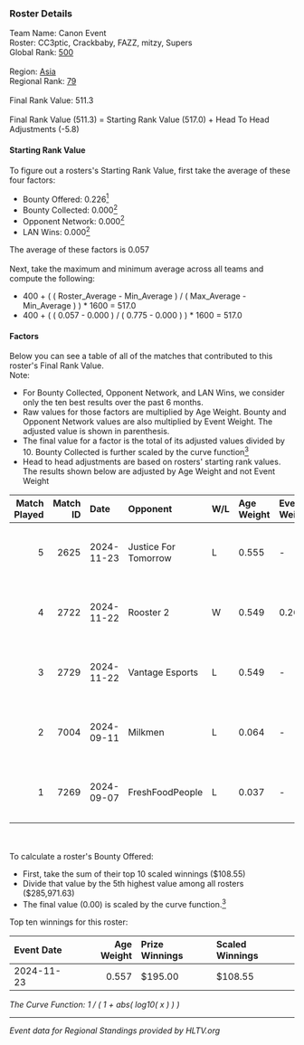 ### Roster Details<br />
Team Name: Canon Event<br />
Roster: CC3ptic, Crackbaby, FAZZ, mitzy, Supers<br />
Global Rank: [500](../../standings_global_2025_02_28.md)<br />
<br />
Region: [Asia]( ../../standings_asia_2025_02_28.md)<br />
Regional Rank: [79]( ../../standings_asia_2025_02_28.md)<br />
<br />
Final Rank Value:  511.3<br />
<br />
Final Rank Value (511.3) = Starting Rank Value (517.0) + Head To Head Adjustments (-5.8)<br />

#### Starting Rank Value<br />
To figure out a rosters's Starting Rank Value, first take the average of these four factors:<br />
- Bounty Offered: 0.226[<sup>1</sup>](#table2)
- Bounty Collected: 0.000[<sup>2</sup>](#table1)
- Opponent Network: 0.000[<sup>2</sup>](#table1)
- LAN Wins: 0.000[<sup>2</sup>](#table1)

The average of these factors is 0.057<br />
<br />
Next, take the maximum and minimum average across all teams and compute the following:<br />
- 400 + ( ( Roster_Average - Min_Average ) / ( Max_Average - Min_Average ) ) * 1600 = 517.0
- 400 + ( ( 0.057 - 0.000 ) / ( 0.775 - 0.000 ) ) * 1600 = 517.0


#### Factors<br />
Below you can see a table of all of the matches that contributed to this roster's Final Rank Value.<br />
Note:<br />

- For Bounty Collected, Opponent Network, and LAN Wins, we consider only the ten best results over the past 6 months.
- Raw values for those factors are multiplied by Age Weight. Bounty and Opponent Network values are also multiplied by Event Weight. The adjusted value is shown in parenthesis.
- The final value for a factor is the total of its adjusted values divided by 10. Bounty Collected is further scaled by the curve function[<sup>3</sup>](#curveFunction)
- Head to head adjustments are based on rosters' starting rank values. The results shown below are adjusted by Age Weight and not Event Weight
<span id="table1"></span><br />


| Match Played | Match ID | Date       | Opponent             | W/L | Age Weight | Event Weight | Bounty Collected | Opponent Network | LAN Wins  | H2H Adj. | Roster                                  |
| -: | -: | :- | :- | :- | :- | :- | :- | :- | :- | -: | :- |
|            5 |     2625 | 2024-11-23 | Justice For Tomorrow | L   | 0.555      | -            | -                | -                | -         |    -5.37 | CC3ptic, Crackbaby, FAZZ, mitzy, Supers |
|            4 |     2722 | 2024-11-22 | Rooster 2            | W   | 0.549      | 0.264        | 0.000 (0.000)    | 0.027 (0.004)    | 0 (0.000) |     6.17 | CC3ptic, Crackbaby, FAZZ, mitzy, Supers |
|            3 |     2729 | 2024-11-22 | Vantage Esports      | L   | 0.549      | -            | -                | -                | -         |    -4.78 | CC3ptic, Crackbaby, FAZZ, mitzy, Supers |
|            2 |     7004 | 2024-09-11 | Milkmen              | L   | 0.064      | -            | -                | -                | -         |    -1.13 | CC3ptic, Kras, mitzy, Redav, Supers     |
|            1 |     7269 | 2024-09-07 | FreshFoodPeople      | L   | 0.037      | -            | -                | -                | -         |    -0.65 | CC3ptic, Kras, mitzy, Phek, Supers      |

<br />
<span id="table2"></span><br />
To calculate a roster's Bounty Offered:<br />

- First, take the sum of their top 10 scaled winnings ($108.55)
- Divide that value by the 5th highest value among all rosters ($285,971.63)
- The final value (0.00) is scaled by the curve function.[<sup>3</sup>](#curveFunction)

Top ten winnings for this roster:<br />

| Event Date | Age Weight | Prize Winnings | Scaled Winnings |
| :- | -: | :- | :- |
| 2024-11-23 |      0.557 | $195.00        | $108.55         |


<span id="curveFunction"></span>_The Curve Function: 1 / ( 1 + abs( log10( x ) ) )_<br />

---
_Event data for Regional Standings provided by HLTV.org_<br />
